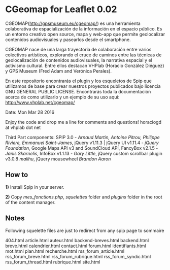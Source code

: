 CGeomap for Leaflet 0.02
========================


CGEOMAP(http://gpsmuseum.eu/cgeomap/) es una herramienta colaborativa de espacialización de la información en el espacio público. Es un entorno creativo open source, mapa y web-app que permite geolocalizar contenidos audiovisuales y pasearlos desde el smartphone.

CGEOMAP nace de una larga trayectoria de colaboración entre varios colectivos artísticos, explorando el cruce de caminos entre las técnicas de geolocalización de contenidos audiovisuales, la narrativa espacial y el activismo cultural. Entre ellos destacan VHPlab (Horacio González Diéguez) y GPS Museum (Fred Adam and Verónica Perales).

En este repositorio encontrarás el plugin y los esqueletos de Spip que utilizamos de base para crear nuestros proyectos publicados bajo licencia GNU GENERAL PUBLIC LICENSE. Encontrarás toda la documentación acerca de como utilizarlo y un ejemplo de su uso aquí: http://www.vhplab.net/cgeomap/

Date: Mon Mar 28 2016

Enjoy the code and drop me a line for comments and questions!
horaciogd at vhplab dot net

Third Part components: SPIP 3.0 - *Arnaud Martin, Antoine Pitrou, Philippe Riviere, Emmanuel Saint-James*, jQuery v1.11.3 | jQuery UI v1.11.4 - *jQuery Foundation*, Google Maps API v3 and SoundCloud API, FancyBox v2.1.5 - *Janis Skarnelis*,  InfoBox v1.1.13 - *Gary Little*, jQuery custom scrollbar plugin v3.0.8 *malihu*, jQuery mousewheel *Brandon Aaron*
 


How to
------

**1)** Install Spip in your server.

**2)** Copy *mes_fonctions.php*, *squelettes* folder and *plugins* folder in the root of the content manager.


Notes
------

Following squelette files are just to  redirect from any spip page to sommaire

404.html
article.html
auteur.html
backend-breves.html
backend.html
breve.html
calendrier.html
contact.html
forum.html
identifiants.html
mot.html
plan.html
recherche.html
rss_forum_article.html
rss_forum_breve.html
rss_forum_rubrique.html
rss_forum_syndic.html
rss_forum_thread.html
rubrique.html
site.html